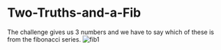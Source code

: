 # Two-Truths-and-a-Fib

The challenge gives us 3 numbers and we have to say which of these is from the fibonacci series.
![fib1](https://user-images.githubusercontent.com/67475596/117567411-8e240e80-b0bc-11eb-9c2d-8edeb19739dc.png)

